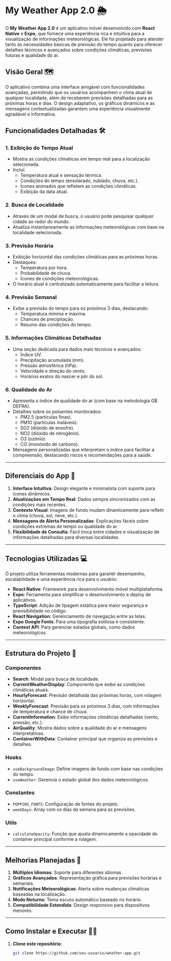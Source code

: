 # My Weather App 2.0 🌦️

O **My Weather App 2.0** é um aplicativo móvel desenvolvido com **React Native** e **Expo**, que fornece uma experiência rica e intuitiva para a visualização de informações meteorológicas. Ele foi projetado para atender tanto às necessidades básicas de previsão do tempo quanto para oferecer detalhes técnicos e avançados sobre condições climáticas, previsões futuras e qualidade do ar.

## Visão Geral 🗺️

O aplicativo combina uma interface amigável com funcionalidades avançadas, permitindo que os usuários acompanhem o clima atual de qualquer localidade, além de receberem previsões detalhadas para as próximas horas e dias. O design adaptativo, os gráficos dinâmicos e as mensagens contextualizadas garantem uma experiência visualmente agradável e informativa.

## Funcionalidades Detalhadas 🛠️

### **1. Exibição do Tempo Atual** 
- Mostra as condições climáticas em tempo real para a localização selecionada.
- Inclui:
  - Temperatura atual e sensação térmica.
  - Condições do tempo (ensolarado, nublado, chuva, etc.).
  - Ícones animados que refletem as condições climáticas.
  - Exibição da data atual.

### **2. Busca de Localidade**
- Através de um modal de busca, o usuário pode pesquisar qualquer cidade ao redor do mundo.
- Atualiza instantaneamente as informações meteorológicas com base na localidade selecionada.

### **3. Previsão Horária**
- Exibição horizontal das condições climáticas para as próximas horas.
- Destaques:
  - Temperatura por hora.
  - Probabilidade de chuva.
  - Ícones de condições meteorológicas.
- O horário atual é centralizado automaticamente para facilitar a leitura.

### **4. Previsão Semanal**
- Exibe a previsão do tempo para os próximos 3 dias, destacando:
  - Temperatura mínima e máxima.
  - Chances de precipitação.
  - Resumo das condições do tempo.

### **5. Informações Climáticas Detalhadas**
- Uma seção dedicada para dados mais técnicos e avançados:
  - Índice UV.
  - Precipitação acumulada (mm).
  - Pressão atmosférica (hPa).
  - Velocidade e direção do vento.
  - Horários exatos do nascer e pôr do sol.

### **6. Qualidade do Ar**
- Apresenta o índice de qualidade do ar (com base na metodologia GB DEFRA).
- Detalhes sobre os poluentes monitorados:
  - PM2.5 (partículas finas).
  - PM10 (partículas inaláveis).
  - SO2 (dióxido de enxofre).
  - NO2 (dióxido de nitrogênio).
  - O3 (ozônio).
  - CO (monóxido de carbono).
- Mensagens personalizadas que interpretam o índice para facilitar a compreensão, destacando riscos e recomendações para a saúde.

---

## Diferenciais do App 🌟

1. **Interface Intuitiva**: Design elegante e minimalista com suporte para ícones dinâmicos.
2. **Atualizações em Tempo Real**: Dados sempre sincronizados com as condições mais recentes.
3. **Contexto Visual**: Imagens de fundo mudam dinamicamente para refletir o clima (chuva, sol, neve, etc.).
4. **Mensagens de Alerta Personalizadas**: Explicações fáceis sobre condições extremas de tempo ou qualidade do ar.
5. **Flexibilidade de Consulta**: Fácil troca entre cidades e visualização de informações detalhadas para diversas localidades.

---

## Tecnologias Utilizadas 💻

O projeto utiliza ferramentas modernas para garantir desempenho, escalabilidade e uma experiência rica para o usuário:

- **React Native**: Framework para desenvolvimento móvel multiplataforma.
- **Expo**: Ferramenta para simplificar o desenvolvimento e deploy de aplicativos.
- **TypeScript**: Adição de tipagem estática para maior segurança e previsibilidade no código.
- **React Navigation**: Gerenciamento de navegação entre as telas.
- **Expo Google Fonts**: Para uma tipografia estilosa e consistente.
- **Context API**: Para gerenciar estados globais, como dados meteorológicos.

---

## Estrutura do Projeto 📂

### **Componentes**
- **Search**: Modal para busca de localidade.
- **CurrentWeatherDisplay**: Componente que exibe as condições climáticas atuais.
- **HourlyForecast**: Previsão detalhada das próximas horas, com rolagem horizontal.
- **WeeklyForecast**: Previsão para os próximos 3 dias, com informações de temperatura e chance de chuva.
- **CurrentInformation**: Exibe informações climáticas detalhadas (vento, pressão, etc.).
- **AirQuality**: Mostra dados sobre a qualidade do ar e mensagens interpretativas.
- **ContainerWithData**: Container principal que organiza as previsões e detalhes.

### **Hooks**
- `useBackgroundImage`: Define imagens de fundo com base nas condições do tempo.
- `useWeather`: Gerencia o estado global dos dados meteorológicos.

### **Constantes**
- `POPPINS_FONTS`: Configuração de fontes do projeto.
- `weekDays`: Array com os dias da semana para as previsões.

### **Utils**
- `calculateOpacity`: Função que ajusta dinamicamente a opacidade do container principal conforme a rolagem.

---

## Melhorias Planejadas 🚀

1. **Múltiplos Idiomas**: Suporte para diferentes idiomas.
2. **Gráficos Avançados**: Representação gráfica para previsões horárias e semanais.
3. **Notificações Meteorológicas**: Alerta sobre mudanças climáticas baseadas na localização.
4. **Modo Noturno**: Tema escuro automático baseado no horário.
5. **Compatibilidade Estendida**: Design responsivo para dispositivos menores.

---

## Como Instalar e Executar 🏃‍♂️

1. **Clone este repositório**:
   ```bash
   git clone https://github.com/seu-usuario/weather-app.git
